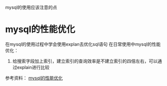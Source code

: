 mysql的使用应该注意的点
# mysql的性能优化
在mysql的使用过程中学会使用explan去优化sql语句
在日常使用中mysql的性能优化：
1. 给搜索字段加上索引，建立索引的查询效率是不建立索引的四倍左右，可以通过explain进行比较


参考资料：
[mysql的性能优化](https://www.cnblogs.com/pengyunjing/p/6591660.html )